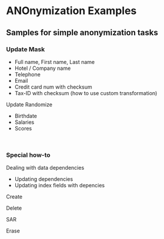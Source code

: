 <!-- markdownlint-disable MD033 - makes html allowed -->

# ANOnymization Examples

## Samples for simple anonymization tasks

### Update Mask

- Full name, First name, Last name
- Hotel / Company name
- Telephone
- Email
- Credit card num with checksum
- Tax-ID with checksum (how to use custom transformation)

Update Randomize

- Birthdate
- Salaries
- Scores

&nbsp;

### Special how-to

Dealing with data dependencies

- Updating dependencies
- Updating index fields with depencies


Create

Delete

SAR

Erase

